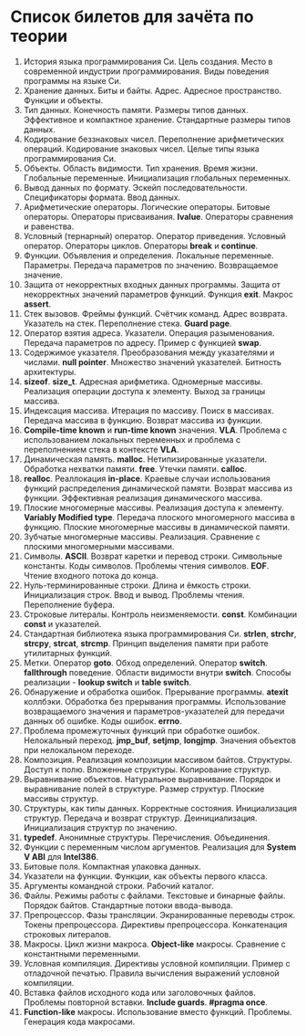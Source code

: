 # Список билетов для зачёта по теории

1. История языка программирования Си. Цель создания. Место в современной индустрии
программирования. Виды поведения программы на языке Си.
1. Хранение данных. Биты и байты. Адрес. Адресное пространство. Функции и объекты.
1. Тип данных. Конечность памяти. Размеры типов данных. Эффективное и компактное хранение.
Стандартные размеры типов данных.
1. Кодирование беззнаковых чисел. Переполнение арифметических операций. Кодирование знаковых чисел.
Целые типы языка программирования Си. 
1. Объекты. Область видимости. Тип хранения. Время жизни. Глобальные переменные. Инициализация
глобальных переменных. 
1. Вывод данных по формату. Эскейп последовательности. Спецификаторы формата. Ввод данных.
1. Арифметические операторы. Логические операторы. Битовые операторы. Операторы присваивания.
**lvalue**. Операторы сравнения и равенства.
1. Условный (тернарный) оператор. Оператор приведения. Условный оператор. Операторы циклов.
Операторы **break** и **continue**.
1. Функции. Объявления и определения. Локальные переменные. Параметры. Передача параметров по
значению. Возвращаемое значение.
1. Защита от некорректных входных данных программы. Защита от некорректных значений параметров
функций. Функция **exit**. Макрос **assert**.
1. Стек вызовов. Фреймы функций. Счётчик команд. Адрес возврата. Указатель на стек. Переполнение
стека. **Guard page**.
1. Оператор взятия адреса. Указатели. Операция разыменования. Передача параметров по адресу. Пример
с функцией **swap**.
1. Содержимое указателя. Преобразования между указателями и числами. **null pointer**. Множество
значений указателей. Битность архитектуры.
1. **sizeof**. **size_t**. Адресная арифметика. Одномерные массивы. Реализация операции доступа к
элементу. Выход за границы массива.
1. Индексация массива. Итерация по массиву. Поиск в массивах. Передача массива в функцию. Возврат
массива из функции.
1. **Compile-time known** и **run-time known** значения. **VLA**. Проблема с использованием
локальных переменных и проблема с переполнением стека в контексте **VLA**.
1. Динамическая память. **malloc**. Нетипизированные указатели. Обработка нехватки памяти.
**free**. Утечки памяти. **calloc**.
1. **realloc**. Реаллокация **in-place**. Краевые случаи использования функций распределения
динамической памяти. Возврат массива из функции. Эффективная реализация динамического массива.
1. Плоские многомерные массивы. Реализация доступа к элементу. **Variably Modified type**. Передача
плоского многомерного массива в функцию. Плоские многомерные массивы в динамической памяти.
1. Зубчатые многомерные массивы. Реализация. Сравнение с плоскими многомерными массивами.
1. Символы. **ASCII**. Возврат каретки и перевод строки. Символьные константы. Коды символов.
Проблемы чтения символов. **EOF**. Чтение входного потока до конца.
1. Нуль-терминированные строки. Длина и ёмкость строки. Инициализация строк. Ввод и вывод. Проблемы
чтения. Переполнение буфера.
1. Строковые литералы. Контроль неизменяемости. **const**. Комбинации **const** и указателей.
1. Стандартная библиотека языка программирования Си. **strlen**, **strchr**, **strcpy**,
**strcat**, **strcmp**. Принцип выделения памяти при работе утилитарных функций.
1. Метки. Оператор **goto**. Обход определений. Оператор **switch**. **fallthrough** поведение.
Области видимости внутри **switch**. Способы реализации - **lookup switch** и **table switch**.
1. Обнаружение и обработка ошибок. Прерывание программы. **atexit** коллбэки. Обработка без
прерывания программы. Использование возвращаемого значения и параметров-указателей для передачи
данных об ошибке. Коды ошибок. **errno**.
1. Проблема промежуточных функций при обработке ошибок. Нелокальный переход. **jmp_buf**,
**setjmp**, **longjmp**. Значения объектов при нелокальном переходе.
1. Композиция. Реализация композиции массивом байтов. Структуры. Доступ к полю. Вложенные
структуры. Копирование структур.
1. Выравнивание объектов. Натуральное выравнивание. Порядок и выравнивание полей в структуре.
Размер структур. Плоские массивы структур.
1. Структуры, как типы данных. Корректные состояния. Инициализация структур. Передача и возврат
структур. Деинициализация. Инициализация структур по значению.
1. **typedef**. Анонимные структуры. Перечисления. Объединения.
1. Функции с переменным числом аргументов. Реализация для **System V ABI** для **Intel386**.
1. Битовые поля. Компактная упаковка данных.
1. Указатели на функции. Функции, как объекты первого класса.
1. Аргументы командной строки. Рабочий каталог.
1. Файлы. Режимы работы с файлами. Текстовые и бинарные файлы. Порядок байтов. Стандартные потоки
ввода-вывода.
1. Препроцессор. Фазы трансляции. Экранированные переводы строк. Токены препроцессора. Директивы
препроцессора. Конкатенация строковых литералов.
1. Макросы. Цикл жизни макроса. **Object-like** макросы. Сравнение с константными переменными.
1. Условная компиляция. Директивы условной компиляции. Пример с отладочной печатью. Правила
вычисления выражений условной компиляции.
1. Вставка файлов исходного кода или заголовочных файлов. Проблемы повторной вставки. **Include
guards**. **#pragma once**.
1. **Function-like** макросы. Использование вместо функций. Проблемы. Генерация кода макросами.
